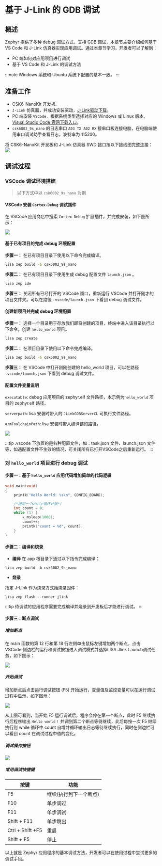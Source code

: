 # 基于 J-Link 的 GDB 调试

## 概述

Zephyr 提供了多种 debug 调试方式，支持 GDB 调试，本章节主要介绍如何基于 VS Code 和 J-Link 仿真器实现应用调试。通过本章节学习，开发者可以了解到：
- PC 端如何对应用项目进行调试
- 基于 VS Code 和 J-Link 的调试方法

:::note
Windows 系统和 Ubuntu 系统下配置的基本一致。
:::

## 准备工作
- CSK6-NanoKit 开发板。
- `J-Link` 仿真器，并成功安装驱动，[J-Link驱动下载](https://iflyos-external.oss-cn-shanghai.aliyuncs.com/public/lsopen/zephyr/%E5%B7%A5%E5%85%B7/JLink_Windows_V630d.exe)。
- PC 端安装 `VSCode`，根据系统类型选择对应的 Windows 或 Linux 版本，[Visual Studio Code 官网下载入口](https://code.visualstudio.com/Download)。
- `csk6002_9s_nano` 的日志串口 `A03 TX A02 RX` 接串口板连接电脑，在电脑端使用串口调试助手查看日志，波特率为 115200。

将 CSK6-NanoKit 开发板和 J-Link 仿真器 SWD 接口按以下接线图完整连接：
![](./files/connect.png)

## 调试过程

### VSCode 调试环境搭建

> 以下方式中以 `csk6002_9s_nano` 为例

#### VSCode 安装 `Cortex-Debug` 调试插件
在 VSCode 应用商店中搜索 `Cortex-Debug` 扩展插件，并完成安装，如下图所示：

![](../tool/vscode_plugin/files/debug.png)


#### 基于已有项目的完成 debug 环境配置


**步骤一：** 在已有项目目录下使用以下命令完成编译。

```bash
lisa zep build -b csk6002_9s_nano
```

**步骤二：** 在已有项目目录下使用生成 debug 配置文件 `launch.json` 。

```bash
lisa zep ide
```

**步骤三：** 关闭所有已经打开的 VSCode 窗口，重新运行 VSCode 并打开刚才的项目文件夹。可以在路径 `.vscode/launch.json` 下看到 debug 调试文件。

#### 创建新项目并完成 debug 环境配置

**步骤一：** 选择一个目录用于存放我们即将创建的项目，终端中进入该目录执行以下命令，创建 `hello_world` 项目。

```bash
lisa zep create
```

**步骤二：** 在项目目录下使用以下命令完成编译。

```bash
lisa zep build -b csk6002_9s_nano
```

**步骤三：** 在 VSCode 中打开刚刚创建的 hello_world 项目，可以在路径 `.vscode/launch.json` 下看到 debug 调试文件。

#### 配置文件变量说明

`executable`: debug 应用项目的 zephyr.elf 文件路径，本示例为`hello_world` 项目的 zephyr.elf 路径。


`serverpath`: lisa 安装时带入的 `JLinkGDBServerCL` 可执行文件路径。


`armToolchainPath`: lisa 安装时带入编译链的路径。

![](./files/venus-debug_config.png)

:::tip
.vscode 下放置的是各种配置文件，如：task.json 文件、launch.json 文件等，如遇配置文件不生效的情况，可关闭所有已打开VSCode之后重新运行。
:::

### 对 `hello_world` 项目进行 debug 调试
#### 步骤一：基于 `hello_world` 应用代码增加简单的代码逻辑
```c
void main(void)
{
	printk("Hello World! %s\n", CONFIG_BOARD);

    /*增加一个while循环计数*/
    int count = 0;
	while (1) {
        k_msleep(1000);
        count++;
        printk("count = %d", count);
	}
}
```
#### 步骤二：编译和烧录  
- **编译**
在 app 根目录下通过以下指令完成编译：
```
lisa zep build -b csk6002_9s_nano
```
- **烧录**   

指定 J-Link 作为烧录方式始烧录固件：
```
lisa zep flash --runner jlink
```

:::tip
待调试的应用程序需要完成编译并烧录到开发板后才能进行调试。
:::

#### 步骤三：断点调试
##### 增加断点

在 main 函数的第 12 行和第 18 行左侧单击鼠标左键增加两个断点，点击 VSCode 侧边栏的运行和调试按钮进入调试模式并选择LISA Jlink Launch调试任务，如下图示：

![](./files/venus-debug_rundebug_Jlink.png)


##### 开始调试  
增加断点后点击运行调试按钮 (F5) 开始运行，变量值及监控变量可以在运行调试过程中显示，如下图示：

![](./files/venus-debug_rundebug02_Jlink.png)

从上图可看到，当开始 F5 运行调试后，程序会停在第一个断点，此时 F5 继续执行后程序输出 `Hello world！` 并调到第二个断点等待继续，此后每按一次 F5 继续执行则 while 循环中 count 自增并循环输出日志等待继续执行，同时在侧边栏可以看到 count 在调试过程中值的变化。

##### 调试操作按钮

![](./files/debug_but.png)

##### 常用调试快捷键

| 按键 | 功能 |
| --- | --- |
| F5 | 继续(执行到下一个断点) |
| F10 | 单步调过 |
| F11 | 单步调试 |
| Shift + F11 | 单步跳出 |
| Ctrl + Shift +F5 | 重启 |
| Shift + F5 | 停止 |

以上就是 Zephyr 应用程序的基本调试方法，开发者可以在使用过程中尝试更多的调试手段。




